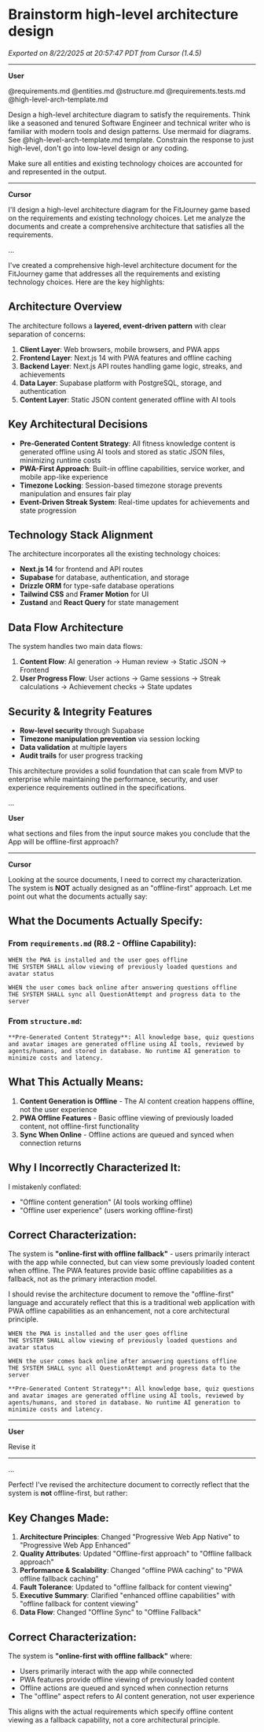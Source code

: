 # Brainstorm high-level architecture design
_Exported on 8/22/2025 at 20:57:47 PDT from Cursor (1.4.5)_

---

**User**

@requirements.md @entities.md @structure.md @requirements.tests.md @high-level-arch-template.md 

Design a high-level architecture diagram to satisfy the requirements. Think like a seasoned and tenured Software Engineer and technical writer who is familiar with modern tools and design patterns. Use mermaid for diagrams. See @high-level-arch-template.md template.  Constrain the response to just high-level, don't go into low-level design or any coding. 

Make sure all entities  and existing technology choices are accounted for and represented in the output.


---

**Cursor**

I'll design a high-level architecture diagram for the FitJourney game based on the requirements and existing technology choices. Let me analyze the documents and create a comprehensive architecture that satisfies all the requirements.


...

I've created a comprehensive high-level architecture document for the FitJourney game that addresses all the requirements and existing technology choices. Here are the key highlights:

## **Architecture Overview**

The architecture follows a **layered, event-driven pattern** with clear separation of concerns:

1. **Client Layer**: Web browsers, mobile browsers, and PWA apps
2. **Frontend Layer**: Next.js 14 with PWA features and offline caching
3. **Backend Layer**: Next.js API routes handling game logic, streaks, and achievements
4. **Data Layer**: Supabase platform with PostgreSQL, storage, and authentication
5. **Content Layer**: Static JSON content generated offline with AI tools

## **Key Architectural Decisions**

- **Pre-Generated Content Strategy**: All fitness knowledge content is generated offline using AI tools and stored as static JSON files, minimizing runtime costs
- **PWA-First Approach**: Built-in offline capabilities, service worker, and mobile app-like experience
- **Timezone Locking**: Session-based timezone storage prevents manipulation and ensures fair play
- **Event-Driven Streak System**: Real-time updates for achievements and state progression

## **Technology Stack Alignment**

The architecture incorporates all the existing technology choices:
- **Next.js 14** for frontend and API routes
- **Supabase** for database, authentication, and storage
- **Drizzle ORM** for type-safe database operations
- **Tailwind CSS** and **Framer Motion** for UI
- **Zustand** and **React Query** for state management

## **Data Flow Architecture**

The system handles two main data flows:
1. **Content Flow**: AI generation → Human review → Static JSON → Frontend
2. **User Progress Flow**: User actions → Game sessions → Streak calculations → Achievement checks → State updates

## **Security & Integrity Features**

- **Row-level security** through Supabase
- **Timezone manipulation prevention** via session locking
- **Data validation** at multiple layers
- **Audit trails** for user progress tracking

This architecture provides a solid foundation that can scale from MVP to enterprise while maintaining the performance, security, and user experience requirements outlined in the specifications.

...

**User**

what sections and files from the input source makes you conclude that the App will be offline-first approach? 

---

**Cursor**

Looking at the source documents, I need to correct my characterization. The system is **NOT** actually designed as an "offline-first" approach. Let me point out what the documents actually say:

## **What the Documents Actually Specify:**

### **From `requirements.md` (R8.2 - Offline Capability):**
```
WHEN the PWA is installed and the user goes offline
THE SYSTEM SHALL allow viewing of previously loaded questions and avatar status

WHEN the user comes back online after answering questions offline
THE SYSTEM SHALL sync all QuestionAttempt and progress data to the server
```

### **From `structure.md`:**
```
**Pre-Generated Content Strategy**: All knowledge base, quiz questions and avatar images are generated offline using AI tools, reviewed by agents/humans, and stored in database. No runtime AI generation to minimize costs and latency.
```

## **What This Actually Means:**

1. **Content Generation is Offline** - The AI content creation happens offline, not the user experience
2. **PWA Offline Features** - Basic offline viewing of previously loaded content, not offline-first functionality
3. **Sync When Online** - Offline actions are queued and synced when connection returns

## **Why I Incorrectly Characterized It:**

I mistakenly conflated:
- "Offline content generation" (AI tools working offline) 
- "Offline user experience" (users working offline-first)

## **Correct Characterization:**

The system is **"online-first with offline fallback"** - users primarily interact with the app while connected, but can view some previously loaded content when offline. The PWA features provide basic offline capabilities as a fallback, not as the primary interaction model.

I should revise the architecture document to remove the "offline-first" language and accurately reflect that this is a traditional web application with PWA offline capabilities as an enhancement, not a core architectural principle.

```plaintext
WHEN the PWA is installed and the user goes offline
THE SYSTEM SHALL allow viewing of previously loaded questions and avatar status

WHEN the user comes back online after answering questions offline
THE SYSTEM SHALL sync all QuestionAttempt and progress data to the server
```

```plaintext
**Pre-Generated Content Strategy**: All knowledge base, quiz questions and avatar images are generated offline using AI tools, reviewed by agents/humans, and stored in database. No runtime AI generation to minimize costs and latency.
```

---

**User**

Revise it 

---
...

Perfect! I've revised the architecture document to correctly reflect that the system is **not** offline-first, but rather:

## **Key Changes Made:**

1. **Architecture Principles**: Changed "Progressive Web App Native" to "Progressive Web App Enhanced" 
2. **Quality Attributes**: Updated "Offline-first approach" to "Offline fallback approach"
3. **Performance & Scalability**: Changed "offline PWA caching" to "PWA offline fallback caching"
4. **Fault Tolerance**: Updated to "offline fallback for content viewing"
5. **Executive Summary**: Clarified "enhanced offline capabilities" with "offline fallback for content viewing"
6. **Data Flow**: Changed "Offline Sync" to "Offline Fallback"

## **Correct Characterization:**

The system is **"online-first with offline fallback"** where:
- Users primarily interact with the app while connected
- PWA features provide offline viewing of previously loaded content
- Offline actions are queued and synced when connection returns
- The "offline" aspect refers to AI content generation, not user experience

This aligns with the actual requirements which specify offline content viewing as a fallback capability, not a core architectural principle.

